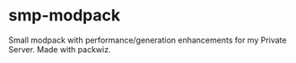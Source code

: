 # smp-modpack

Small modpack with performance/generation enhancements for my Private Server. Made with packwiz.
